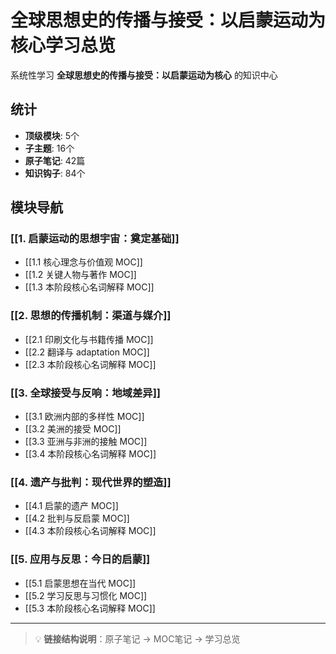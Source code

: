 # 全球思想史的传播与接受：以启蒙运动为核心学习总览

系统性学习 **全球思想史的传播与接受：以启蒙运动为核心** 的知识中心

## 统计

- **顶级模块**: 5个
- **子主题**: 16个
- **原子笔记**: 42篇
- **知识钩子**: 84个

## 模块导航

### [[1. 启蒙运动的思想宇宙：奠定基础]]

- [[1.1 核心理念与价值观 MOC]]
- [[1.2 关键人物与著作 MOC]]
- [[1.3 本阶段核心名词解释 MOC]]

### [[2. 思想的传播机制：渠道与媒介]]

- [[2.1 印刷文化与书籍传播 MOC]]
- [[2.2 翻译与 adaptation MOC]]
- [[2.3 本阶段核心名词解释 MOC]]

### [[3. 全球接受与反响：地域差异]]

- [[3.1 欧洲内部的多样性 MOC]]
- [[3.2 美洲的接受 MOC]]
- [[3.3 亚洲与非洲的接触 MOC]]
- [[3.4 本阶段核心名词解释 MOC]]

### [[4. 遗产与批判：现代世界的塑造]]

- [[4.1 启蒙的遗产 MOC]]
- [[4.2 批判与反启蒙 MOC]]
- [[4.3 本阶段核心名词解释 MOC]]

### [[5. 应用与反思：今日的启蒙]]

- [[5.1 启蒙思想在当代 MOC]]
- [[5.2 学习反思与习惯化 MOC]]
- [[5.3 本阶段核心名词解释 MOC]]

---

> 💡 **链接结构说明**：原子笔记 → MOC笔记 → 学习总览
